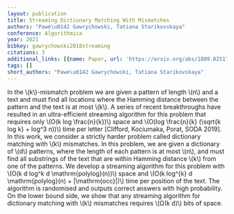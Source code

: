 ```yaml
---
layout: publication
title: Streaming Dictionary Matching With Mismatches
authors: "Pawe\u0142 Gawrychowski, Tatiana Starikovskaya"
conference: Algorithmica
year: 2021
bibkey: gawrychowski2018streaming
citations: 3
additional_links: [{name: Paper, url: 'https://arxiv.org/abs/1809.02517'}]
tags: []
short_authors: "Pawe\u0142 Gawrychowski, Tatiana Starikovskaya"
---
```

In the \\(k\\)-mismatch problem we are given a pattern of length \\(n\\) and a text
and must find all locations where the Hamming distance between the pattern and
the text is at most \\(k\\). A series of recent breakthroughs have resulted in an
ultra-efficient streaming algorithm for this problem that requires only \\(O(k
log \frac\{n\}\{k\})\\) space and \\(O(log \frac\{n\}\{k\} (\sqrt\{k log k\} + log^3 n))\\)
time per letter [Clifford, Kociumaka, Porat, SODA 2019]. In this work, we
consider a strictly harder problem called dictionary matching with \\(k\\)
mismatches. In this problem, we are given a dictionary of \\(d\\) patterns, where
the length of each pattern is at most \\(n\\), and must find all substrings of the
text that are within Hamming distance \\(k\\) from one of the patterns. We develop
a streaming algorithm for this problem with \\(O(k d log^k d
\mathrm\{polylog\}(n))\\) space and \\(O(k log^\{k\} d \mathrm\{polylog\}(n) +
|\mathrm\{occ\}|)\\) time per position of the text. The algorithm is randomised and
outputs correct answers with high probability. On the lower bound side, we show
that any streaming algorithm for dictionary matching with \\(k\\) mismatches
requires \\(Ω(k d)\\) bits of space.